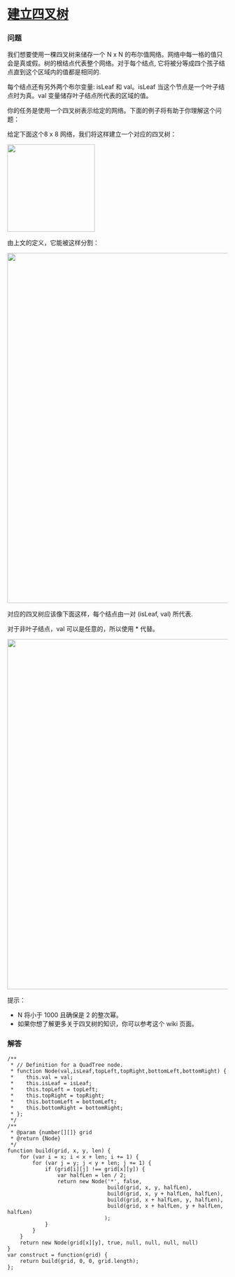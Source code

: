 # [建立四叉树](https://leetcode-cn.com/problems/construct-quad-tree)

### 问题

我们想要使用一棵四叉树来储存一个 N x N 的布尔值网络。网络中每一格的值只会是真或假。树的根结点代表整个网络。对于每个结点, 它将被分等成四个孩子结点直到这个区域内的值都是相同的.

每个结点还有另外两个布尔变量: isLeaf 和 val。isLeaf 当这个节点是一个叶子结点时为真。val 变量储存叶子结点所代表的区域的值。

你的任务是使用一个四叉树表示给定的网络。下面的例子将有助于你理解这个问题：

给定下面这个8 x 8 网络，我们将这样建立一个对应的四叉树：

<img src="https://s3-lc-upload.s3.amazonaws.com/uploads/2018/02/01/962_grid.png" width="200" />

由上文的定义，它能被这样分割：

<img src="https://s3-lc-upload.s3.amazonaws.com/uploads/2018/02/01/962_grid_divided.png" width="800" />



对应的四叉树应该像下面这样，每个结点由一对 (isLeaf, val) 所代表.

对于非叶子结点，val 可以是任意的，所以使用 * 代替。

<img src="https://s3-lc-upload.s3.amazonaws.com/uploads/2018/02/01/962_quad_tree.png" width="800" />

提示：

* N 将小于 1000 且确保是 2 的整次幂。
* 如果你想了解更多关于四叉树的知识，你可以参考这个 wiki 页面。

### 解答

```
/**
 * // Definition for a QuadTree node.
 * function Node(val,isLeaf,topLeft,topRight,bottomLeft,bottomRight) {
 *    this.val = val;
 *    this.isLeaf = isLeaf;
 *    this.topLeft = topLeft;
 *    this.topRight = topRight;
 *    this.bottomLeft = bottomLeft;
 *    this.bottomRight = bottomRight;
 * };
 */
/**
 * @param {number[][]} grid
 * @return {Node}
 */
function build(grid, x, y, len) {
    for (var i = x; i < x + len; i += 1) {
        for (var j = y; j < y + len; j += 1) {
            if (grid[i][j] !== grid[x][y]) {
                var halfLen = len / 2;
                return new Node('*', false,
                                build(grid, x, y, halfLen),
                                build(grid, x, y + halfLen, halfLen),
                                build(grid, x + halfLen, y, halfLen),
                                build(grid, x + halfLen, y + halfLen, halfLen)
                               );
            }
        }
    }
    return new Node(grid[x][y], true, null, null, null, null)
}
var construct = function(grid) {
    return build(grid, 0, 0, grid.length);
};
```